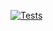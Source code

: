 [![Tests](https://github.com/chrdio/api-pathforger-micro-fastapi/actions/workflows/ci.yml/badge.svg)](https://github.com/chrdio/api-pathforger-micro-fastapi/actions/workflows/ci.yml)